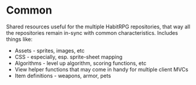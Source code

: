 # Common

Shared resources useful for the multiple HabitRPG repositories, that way all the repositories remain in-sync with common characteristics. Includes things like:

 * Assets - sprites, images, etc
 * CSS - especially, esp. sprite-sheet mapping
 * Algorithms - level up algorithm, scoring functions, etc
 * View helper functions that may come in handy for multiple client MVCs
 * Item definitions - weapons, armor, pets 
